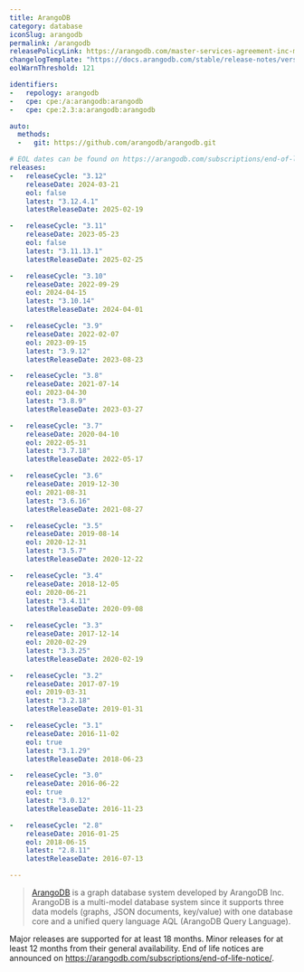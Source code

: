 ```yaml
---
title: ArangoDB
category: database
iconSlug: arangodb
permalink: /arangodb
releasePolicyLink: https://arangodb.com/master-services-agreement-inc-may-2023-cs/#eolpolicy
changelogTemplate: "https://docs.arangodb.com/stable/release-notes/version-__RELEASE_CYCLE__/"
eolWarnThreshold: 121

identifiers:
-   repology: arangodb
-   cpe: cpe:/a:arangodb:arangodb
-   cpe: cpe:2.3:a:arangodb:arangodb

auto:
  methods:
  -   git: https://github.com/arangodb/arangodb.git

# EOL dates can be found on https://arangodb.com/subscriptions/end-of-life-notice/.
releases:
-   releaseCycle: "3.12"
    releaseDate: 2024-03-21
    eol: false
    latest: "3.12.4.1"
    latestReleaseDate: 2025-02-19

-   releaseCycle: "3.11"
    releaseDate: 2023-05-23
    eol: false
    latest: "3.11.13.1"
    latestReleaseDate: 2025-02-25

-   releaseCycle: "3.10"
    releaseDate: 2022-09-29
    eol: 2024-04-15
    latest: "3.10.14"
    latestReleaseDate: 2024-04-01

-   releaseCycle: "3.9"
    releaseDate: 2022-02-07
    eol: 2023-09-15
    latest: "3.9.12"
    latestReleaseDate: 2023-08-23

-   releaseCycle: "3.8"
    releaseDate: 2021-07-14
    eol: 2023-04-30
    latest: "3.8.9"
    latestReleaseDate: 2023-03-27

-   releaseCycle: "3.7"
    releaseDate: 2020-04-10
    eol: 2022-05-31
    latest: "3.7.18"
    latestReleaseDate: 2022-05-17

-   releaseCycle: "3.6"
    releaseDate: 2019-12-30
    eol: 2021-08-31
    latest: "3.6.16"
    latestReleaseDate: 2021-08-27

-   releaseCycle: "3.5"
    releaseDate: 2019-08-14
    eol: 2020-12-31
    latest: "3.5.7"
    latestReleaseDate: 2020-12-22

-   releaseCycle: "3.4"
    releaseDate: 2018-12-05
    eol: 2020-06-21
    latest: "3.4.11"
    latestReleaseDate: 2020-09-08

-   releaseCycle: "3.3"
    releaseDate: 2017-12-14
    eol: 2020-02-29
    latest: "3.3.25"
    latestReleaseDate: 2020-02-19

-   releaseCycle: "3.2"
    releaseDate: 2017-07-19
    eol: 2019-03-31
    latest: "3.2.18"
    latestReleaseDate: 2019-01-31

-   releaseCycle: "3.1"
    releaseDate: 2016-11-02
    eol: true
    latest: "3.1.29"
    latestReleaseDate: 2018-06-23

-   releaseCycle: "3.0"
    releaseDate: 2016-06-22
    eol: true
    latest: "3.0.12"
    latestReleaseDate: 2016-11-23

-   releaseCycle: "2.8"
    releaseDate: 2016-01-25
    eol: 2018-06-15
    latest: "2.8.11"
    latestReleaseDate: 2016-07-13

---
```


> [ArangoDB](https://arangodb.com/) is a graph database system developed by ArangoDB Inc. ArangoDB
> is a multi-model database system since it supports three data models (graphs, JSON documents,
> key/value) with one database core and a unified query language AQL (ArangoDB Query Language).

Major releases are supported for at least 18 months. Minor releases for at least 12 months from
their general availability. End of life notices are announced on <https://arangodb.com/subscriptions/end-of-life-notice/>.
